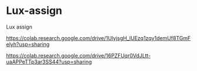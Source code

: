 # Lux-assign
Lux assign


https://colab.research.google.com/drive/1UlyjsgH_lUEzq1zqy1demUf8TGmFelyh?usp=sharing


https://colab.research.google.com/drive/16PZFUqr0VdJLtt-uaAPPeTTp3ar3SS44?usp=sharing

